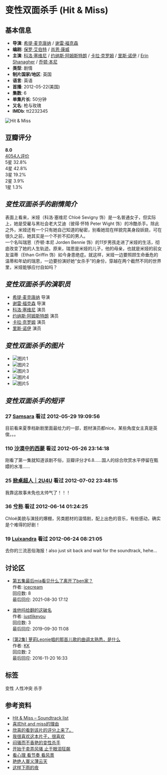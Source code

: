 # 变性双面杀手 (Hit & Miss)

## 基本信息

- **导演**: [希提·麦克唐纳](https://www.douban.com/personage/27488166/) / [谢雷·福克森](https://www.douban.com/personage/27512232/)
- **编剧**: [保罗·艾伯特](https://www.douban.com/personage/27261626/) / [肖恩·康威](https://www.douban.com/personage/27565997/)
- **主演**: [科洛·塞维尼](https://www.douban.com/personage/27246287/) / [约纳斯·阿姆斯特朗](https://www.douban.com/personage/27219656/) / [卡拉·克罗姆](https://www.douban.com/personage/27565695/) / [里斯·诺伊](https://www.douban.com/personage/27340346/) / [Erin Shanagher](https://www.douban.com/personage/27565694/) / [乔顿·本尼](https://www.douban.com/personage/27491613/)
- **类型**: 剧情
- **制片国家/地区**: 英国
- **语言**: 英语
- **首播**: 2012-05-22(美国)
- **集数**: 6
- **单集片长**: 50分钟
- **又名**: 枪与玫瑰
- **IMDb**: tt2232345

![Hit & Miss](https://img3.doubanio.com/view/photo/s_ratio_poster/public/p1877265107.webp)

## 豆瓣评分

**8.0**  
[4054人评价](comments)  
5星 32.8%  
4星 42.8%  
3星 19.2%  
2星 3.9%  
1星 1.3%

## _变性双面杀手的剧情简介_

表面上看来，米娅（科洛·塞维尼 Chloë Sevigny 饰）是一名普通女子，但实际上，她是受雇与黑社会老大艾迪（彼得·怀特 Peter Wight 饰）的冷酷杀手。除此之外，米娅还有一个只有她自己知道的秘密，别看她现在样貌完美身段妖娆，可在很久之前，她其实是一个不折不扣的男人。  
一个名叫瑞恩（乔顿·本尼 Jorden Bennie 饰）的11岁男孩走进了米娅的生活，彻底改变了她的人生轨迹。原来，瑞恩是米娅的儿子，他的母亲，也就是米娅的前女友温蒂（Ethan Griffin 饰）如今身患绝症。就这样，米娅一边要照顾生命垂危的温蒂和年幼的瑞恩，一边要扮演好她“女杀手”的身份，穿越在两个截然不同的世界里，米娅能够应付自如吗？

## _变性双面杀手的演职员_

- [希提·麦克唐纳](https://www.douban.com/personage/27488166/) 导演
- [谢雷·福克森](https://www.douban.com/personage/27512232/) 导演
- [科洛·塞维尼](https://www.douban.com/personage/27246287/) 演员
- [约纳斯·阿姆斯特朗](https://www.douban.com/personage/27219656/) 演员
- [卡拉·克罗姆](https://www.douban.com/personage/27565695/) 演员
- [里斯·诺伊](https://www.douban.com/personage/27340346/) 演员

## _变性双面杀手的图片_

- ![图片1](https://img9.doubanio.com/view/photo/sqxs/public/p1570836326.webp)
- ![图片2](https://img9.doubanio.com/view/photo/sqxs/public/p1616974575.webp)
- ![图片3](https://img1.doubanio.com/view/photo/sqxs/public/p1616985559.webp)
- ![图片4](https://img9.doubanio.com/view/photo/sqxs/public/p1616984955.webp)
- ![图片5](https://img1.doubanio.com/view/photo/sqxs/public/p1616983520.webp)

## _变性双面杀手的短评_

### 27 [Samsara](https://www.douban.com/people/diying7/) 看过 2012-05-29 19:09:56  
目前看来夏季档新剧里面最给力的一部，题材演员都nice，某些角度女主真是英俊。。。

### 110 [沙漠中的西蒙](https://www.douban.com/people/3857638/) 看过 2012-05-26 23:14:18  
刚看了第一集就知道该剧不俗，豆瓣评分才6.8……国人的综合欣赏水平停留在甄嬛的水准……

### 25 [掀桌超人｜2U4U](https://www.douban.com/people/dyinsun/) 看过 2012-07-02 23:48:15  
我靠这故事未免也太帅气了！！！

### 36 [兮称](https://www.douban.com/people/shoegazerbaby/) 看过 2012-06-14 01:24:25  
Chloë美貌与演技的爆棚，另类题材的温情剧，配上出色的音乐，有些感动，确实是个难得的好剧！

### 19 [Luixandra](https://www.douban.com/people/haylingraden/) 看过 2012-06-24 08:21:05  
去你的三流恶俗海报！also just sit back and wait for the soundtrack, hehe…

## 讨论区

- [第五集最后mia看见什么了离开了ben家？](https://movie.douban.com/subject/10750643/discussion/613050826/)  
  作者: [icecream](https://www.douban.com/people/49550156/)  
  回应数: 8  
  最后回应: 2021-08-30 17:12  

- [谁他吗给翻的这破名](https://movie.douban.com/subject/10750643/discussion/612055195/)  
  作者: [justlikeyou](https://www.douban.com/people/78229297/)  
  回应数: 3  
  最后回应: 2019-09-30 11:08  

- [[第2集] 萝莉Leonie唱的那首儿歌的曲调太熟悉，是什么](https://movie.douban.com/subject/10750643/discussion/60725908/)  
  作者: [KK](https://www.douban.com/people/41949123/)  
  回应数: 2  
  最后回应: 2016-11-20 16:33  

## 标签

变性 人性冲突 杀手

## 参考资料

- [Hit & Miss – Soundtrack list](https://movie.douban.com/review/5482701/)
- [喜欢hit and miss的理由](https://movie.douban.com/review/5708408/)
- [欣喜的看到该片的评分上来了。](https://movie.douban.com/review/5469880/)
- [我很喜欢这本片子，很喜欢](https://movie.douban.com/review/7306998/)
- [闷骚而不香艳的变性杀手](https://movie.douban.com/review/5475876/)
- [开始于卖弄风骚 止于眼泪狂飙](https://movie.douban.com/review/7167706/)
- [看心理 看节奏 看风景](https://movie.douban.com/review/5450193/)
- [艳绝人寰义薄云天](https://movie.douban.com/review/12972110/)
- [这样下雨的夜](https://movie.douban.com/review/8588791/)